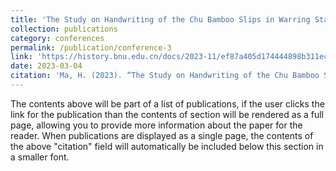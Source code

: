 ```yaml
---
title: 'The Study on Handwriting of the Chu Bamboo Slips in Warring States Period Collected by Anhui University 出土文獻字跡「馴化」的方式與基本類型：以安大簡《詩》字跡為中心的考察'
collection: publications
category: conferences
permalink: /publication/conference-3
link: 'https://history.bnu.edu.cn/docs/2023-11/ef87a405d174444898b311eca8f9393b.pdf'
date: 2023-03-04
citation: 'Ma, H. (2023). “The Study on Handwriting of the Chu Bamboo Slips in Warring States Period Collected by Anhui University” [Paper presentation]. Hong Kong Youth Scholars Forum on Literature and History Studies, Hong Kong.'
---
```


The contents above will be part of a list of publications, if the user clicks the link for the publication than the contents of section will be rendered as a full page, allowing you to provide more information about the paper for the reader. When publications are displayed as a single page, the contents of the above "citation" field will automatically be included below this section in a smaller font.

